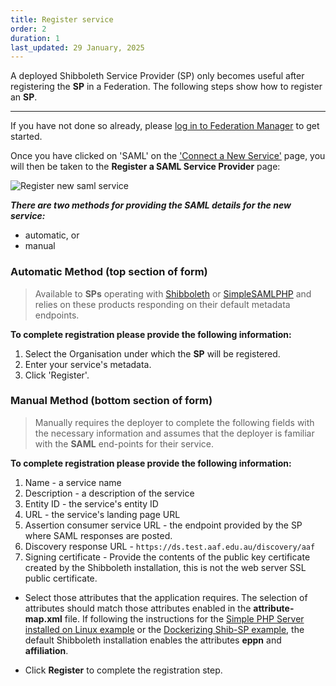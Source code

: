 ```yaml
---
title: Register service
order: 2
duration: 1
last_updated: 29 January, 2025
---
```


A deployed Shibboleth Service Provider (SP) only becomes useful after registering the **SP** in a Federation. The following steps show how to register an **SP**.

---
If you have not done so already, please [log in to Federation Manager](/log-into-federation-manager/01-overview) to get started.

Once you have clicked on 'SAML' on the ['Connect a New Service'](https://manager.test.aaf.edu.au/services/new) page, you will then be taken to the **Register a SAML Service Provider** page:

![Register new saml service](/assets/images/connect-a-saml-service/register-new-saml-service.png)

***There are two methods for providing the SAML details for the new service:*** 
- automatic, or 
- manual

### Automatic Method (top section of form)
> Available to **SPs** operating with [Shibboleth](https://www.shibboleth.net/) or [SimpleSAMLPHP](https://simplesamlphp.org/) and relies on these products responding on their default metadata endpoints.

**To complete registration please provide the following information:**
1. Select the Organisation under which the **SP** will be registered.
2. Enter your service's metadata.
3. Click 'Register'.

### Manual Method (bottom section of form)
> Manually requires the deployer to complete the following fields with the necessary information and assumes that the deployer is familiar with the **SAML** end-points for their service.

**To complete registration please provide the following information:**
1. Name - a service name
2. Description - a description of the service
3. Entity ID - the service's entity ID
4. URL - the service's landing page URL
5. Assertion consumer service URL - the endpoint provided by the SP where SAML responses are posted.
6. Discovery response URL - `https://ds.test.aaf.edu.au/discovery/aaf`
7. Signing certificate - Provide the contents of the public key certificate created by the Shibboleth installation, this is not the web server SSL public certificate.

- Select those attributes that the application requires. The selection of attributes should match those attributes enabled in the **attribute-map.xml** file. If following the instructions for the [Simple PHP Server installed on Linux example](/saml-integration/03-install-shibboleth-example-a) or the [Dockerizing Shib-SP example](/saml-integration/04-install-shibboleth-example-b), the default Shibboleth installation enables the attributes **eppn** and **affiliation**.

- Click **Register** to complete the registration step.